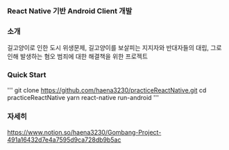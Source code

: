### React Native 기반 Android Client 개발

### 소개

길고양이로 인한 도시 위생문제, 길고양이를 보살피는 지지자와 반대자들의 대립, 그로 인해 발생하는 혐오 범죄에 대한 해결책을 위한 프로젝트

### Quick Start

'''
git clone https://github.com/haena3230/practiceReactNative.git
cd practiceReactNative
yarn 
react-native run-android
'''

### 자세히 

https://www.notion.so/haena3230/Gombang-Project-491a16432d7e4a7595d9ca728db9b5ac


